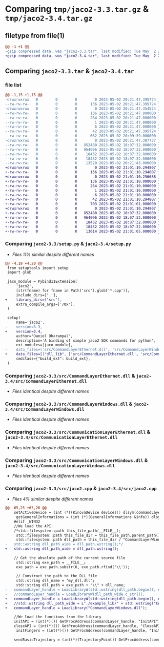# Comparing `tmp/jaco2-3.3.tar.gz` & `tmp/jaco2-3.4.tar.gz`

## filetype from file(1)

```diff
@@ -1 +1 @@
-gzip compressed data, was "jaco2-3.3.tar", last modified: Tue May  2 20:21:47 2023, max compression
+gzip compressed data, was "jaco2-3.4.tar", last modified: Tue May  2 21:01:10 2023, max compression
```

## Comparing `jaco2-3.3.tar` & `jaco2-3.4.tar`

### file list

```diff
@@ -1,15 +1,15 @@
-drwxrwxrwx   0        0        0        0 2023-05-02 20:21:47.395724 jaco2-3.3/
--rw-rw-rw-   0        0        0      136 2023-05-02 20:21:47.395724 jaco2-3.3/PKG-INFO
-drwxrwxrwx   0        0        0        0 2023-05-02 20:21:47.354524 jaco2-3.3/jaco2.egg-info/
--rw-rw-rw-   0        0        0      136 2023-05-02 20:21:47.000000 jaco2-3.3/jaco2.egg-info/PKG-INFO
--rw-rw-rw-   0        0        0      264 2023-05-02 20:21:47.000000 jaco2-3.3/jaco2.egg-info/SOURCES.txt
--rw-rw-rw-   0        0        0        1 2023-05-02 20:21:47.000000 jaco2-3.3/jaco2.egg-info/dependency_links.txt
--rw-rw-rw-   0        0        0        6 2023-05-02 20:21:47.000000 jaco2-3.3/jaco2.egg-info/top_level.txt
--rw-rw-rw-   0        0        0       42 2023-05-02 20:21:47.395724 jaco2-3.3/setup.cfg
--rw-rw-rw-   0        0        0      662 2023-05-02 20:09:39.000000 jaco2-3.3/setup.py
-drwxrwxrwx   0        0        0        0 2023-05-02 20:21:47.387737 jaco2-3.3/src/
--rw-rw-rw-   0        0        0   852480 2023-05-02 18:07:32.000000 jaco2-3.3/src/CommandLayerEthernet.dll
--rw-rw-rw-   0        0        0   964096 2023-05-02 18:07:32.000000 jaco2-3.3/src/CommandLayerWindows.dll
--rw-rw-rw-   0        0        0    18432 2023-05-02 18:07:32.000000 jaco2-3.3/src/CommunicationLayerEthernet.dll
--rw-rw-rw-   0        0        0    18432 2023-05-02 18:07:32.000000 jaco2-3.3/src/CommunicationLayerWindows.dll
--rw-rw-rw-   0        0        0    13520 2023-05-02 20:21:43.000000 jaco2-3.3/src/jaco2.cpp
+drwxrwxrwx   0        0        0        0 2023-05-02 21:01:10.294807 jaco2-3.4/
+-rw-rw-rw-   0        0        0      136 2023-05-02 21:01:10.294807 jaco2-3.4/PKG-INFO
+drwxrwxrwx   0        0        0        0 2023-05-02 21:01:10.256688 jaco2-3.4/jaco2.egg-info/
+-rw-rw-rw-   0        0        0      136 2023-05-02 21:01:10.000000 jaco2-3.4/jaco2.egg-info/PKG-INFO
+-rw-rw-rw-   0        0        0      264 2023-05-02 21:01:10.000000 jaco2-3.4/jaco2.egg-info/SOURCES.txt
+-rw-rw-rw-   0        0        0        1 2023-05-02 21:01:10.000000 jaco2-3.4/jaco2.egg-info/dependency_links.txt
+-rw-rw-rw-   0        0        0        6 2023-05-02 21:01:10.000000 jaco2-3.4/jaco2.egg-info/top_level.txt
+-rw-rw-rw-   0        0        0       42 2023-05-02 21:01:10.294807 jaco2-3.4/setup.cfg
+-rw-rw-rw-   0        0        0      703 2023-05-02 21:01:01.000000 jaco2-3.4/setup.py
+drwxrwxrwx   0        0        0        0 2023-05-02 21:01:10.294807 jaco2-3.4/src/
+-rw-rw-rw-   0        0        0   852480 2023-05-02 18:07:32.000000 jaco2-3.4/src/CommandLayerEthernet.dll
+-rw-rw-rw-   0        0        0   964096 2023-05-02 18:07:32.000000 jaco2-3.4/src/CommandLayerWindows.dll
+-rw-rw-rw-   0        0        0    18432 2023-05-02 18:07:32.000000 jaco2-3.4/src/CommunicationLayerEthernet.dll
+-rw-rw-rw-   0        0        0    18432 2023-05-02 18:07:32.000000 jaco2-3.4/src/CommunicationLayerWindows.dll
+-rw-rw-rw-   0        0        0    13614 2023-05-02 21:01:05.000000 jaco2-3.4/src/jaco2.cpp
```

### Comparing `jaco2-3.3/setup.py` & `jaco2-3.4/setup.py`

 * *Files 11% similar despite different names*

```diff
@@ -4,19 +4,20 @@
 from setuptools import setup
 import glob
 
 jaco_module = Pybind11Extension(
     'jaco2',
     [str(fname) for fname in Path('src').glob('*.cpp')],
     include_dirs=['.'],
+    library_dirs=['src'],
     extra_compile_args=['/Ox'],
 )
 
 setup(
     name='jaco2',
-    version=3.3,
+    version=3.4,
     author='Daniel Dharampal',
     description='A binding of simple jaco2 SDK commands for python',
     ext_modules=[jaco_module],
-    data_files=['src/CommandLayerEthernet.dll', 'src/CommandLayerWindows.dll', 'src/CommunicationLayerEthernet.dll', 'src/CommunicationLayerWindows.dll'],
+    data_files=[("dll_lib", ['src/CommandLayerEthernet.dll', 'src/CommandLayerWindows.dll', 'src/CommunicationLayerEthernet.dll', 'src/CommunicationLayerWindows.dll'])],
     cmdclass={"build_ext": build_ext},
 )
```

### Comparing `jaco2-3.3/src/CommandLayerEthernet.dll` & `jaco2-3.4/src/CommandLayerEthernet.dll`

 * *Files identical despite different names*

### Comparing `jaco2-3.3/src/CommandLayerWindows.dll` & `jaco2-3.4/src/CommandLayerWindows.dll`

 * *Files identical despite different names*

### Comparing `jaco2-3.3/src/CommunicationLayerEthernet.dll` & `jaco2-3.4/src/CommunicationLayerEthernet.dll`

 * *Files identical despite different names*

### Comparing `jaco2-3.3/src/CommunicationLayerWindows.dll` & `jaco2-3.4/src/CommunicationLayerWindows.dll`

 * *Files identical despite different names*

### Comparing `jaco2-3.3/src/jaco2.cpp` & `jaco2-3.4/src/jaco2.cpp`

 * *Files 4% similar despite different names*

```diff
@@ -65,25 +65,26 @@
 	setActiveDevice = (int (*)(KinovaDevice devices)) dlsym(commandLayer_handle,"SetActiveDevice");
     getGeneralInformations = (int (*)(GeneralInformations &info)) dlsym(commandLayer_handle,"GetGeneralInformations");
 	#elif _WIN32
 	//We load the API.
 	/*std::filesystem::path this_file_path(__FILE__);
     std::filesystem::path this_file_dir = this_file_path.parent_path();
     std::filesystem::path dll_path = this_file_dir / "CommandLayerWindows.dll";
-	std::wstring dll_path_wide = dll_path.wstring();*/
+	std::wstring dll_path_wide = dll_path.wstring();
 
 	// Get the absolute path of the current source file
     std::string exe_path = __FILE__;
     exe_path = exe_path.substr(0, exe_path.rfind('\\'));
 
     // Construct the path to the DLL file
     std::string dll_name = "my_dll.dll";
     std::string dll_path = exe_path + "\\" + dll_name;
-	commandLayer_handle = LoadLibraryW(std::wstring(dll_path.begin(), dll_path.end()).c_str());
-	//commandLayer_handle = LoadLibraryW(dll_path_wide.c_str());
+	commandLayer_handle = LoadLibraryW(std::wstring(dll_path.begin(), dll_path.end()).c_str());*/
+	//std::wstring dll_path_wide = L"./example_lib/" + std::wstring("CommandLayerWindows.dll");
+	commandLayer_handle = LoadLibrary("CommandLayerWindows.dll");
 
 	//We load the functions from the library
 	initAPI = (int(*)()) GetProcAddress(commandLayer_handle, "InitAPI");
 	closeAPI = (int(*)()) GetProcAddress(commandLayer_handle, "CloseAPI");
     initFingers = (int(*)()) GetProcAddress(commandLayer_handle, "InitFingers");
 
 	sendBasicTrajectory = (int(*)(TrajectoryPoint)) GetProcAddress(commandLayer_handle, "SendBasicTrajectory");
```

